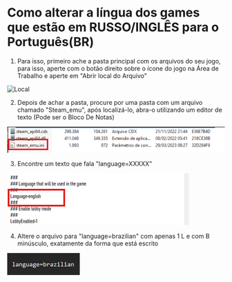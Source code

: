 # Como alterar a língua dos games que estão em RUSSO/INGLÊS para o Português(BR)

1. Para isso, primeiro ache a pasta principal com os arquivos do seu jogo, para isso, aperte com o botão direito sobre o ícone do jogo na Área de Trabalho e aperte em "Abrir local do Arquivo"

![Local](assets/12.1png)

2.  Depois de achar a pasta, procure por uma pasta com um arquivo chamado "Steam_emu", após localizá-lo, abra-o utilizando um editor de texto (Pode ser o Bloco De Notas)

![Steam_emu](assets/12-2.png)

3.  Encontre um texto que fala "language=XXXXX"

![Language=XXXXX](assets/12-3.png)

4.  Altere o arquivo para "language=brazilian" com apenas 1 L e com B minúsculo, exatamente da forma que está escrito

![alterarlanguage](assets/12-4.png)